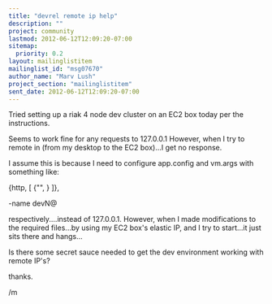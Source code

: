 ```yaml
---
title: "devrel remote ip help"
description: ""
project: community
lastmod: 2012-06-12T12:09:20-07:00
sitemap:
  priority: 0.2
layout: mailinglistitem
mailinglist_id: "msg07670"
author_name: "Marv Lush"
project_section: "mailinglistitem"
sent_date: 2012-06-12T12:09:20-07:00
---
```



Tried setting up a riak 4 node dev cluster on an EC2 box today per the 
instructions.

Seems to work fine for any requests to 127.0.0.1 However, when I try to remote 
in (from my desktop to the EC2 box)...I get no response.

I assume this is because I need to configure app.config and vm.args with 
something like:

{http, [ {"",  } ]},

-name devN@


respectively....instead of 127.0.0.1. However, when I made modifications to the 
required files...by using my EC2 box's elastic IP, and I try to start...it just 
sits there and hangs...

Is there some secret sauce needed to get the dev environment working with 
remote IP's?

thanks.

/m


